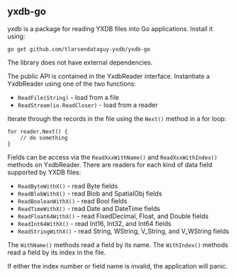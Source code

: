 ## yxdb-go

yxdb is a package for reading YXDB files into Go applications. Install it using:

`go get github.com/tlarsendataguy-yxdb/yxdb-go`

The library does not have external dependencies.

The public API is contained in the YxdbReader interface. Instantiate a YxdbReader using one of the two functions:
* `ReadFile(String)` - load from a file
* `ReadStream(io.ReadCloser)` - load from a reader

Iterate through the records in the file using the `Next()` method in a for loop:

```
for reader.Next() {
    // do something
}
```

Fields can be access via the `ReadXxxWithName()` and `ReadXxxWithIndex()` methods on YxdbReader. There are readers for each kind of data field supported by YXDB files:
* `ReadByteWithX()` - read Byte fields
* `ReadBlobWithX()` - read Blob and SpatialObj fields
* `ReadBooleanWithX()` - read Bool fields
* `ReadTimeWithX()` - read Date and DateTime fields
* `ReadFloat64WithX()` - read FixedDecimal, Float, and Double fields
* `ReadInt64WithX()` - read Int16, Int32, and Int64 fields
* `ReadStringWithX()` - read String, WString, V_String, and V_WString fields

The `WithName()` methods read a field by its name. The `WithIndex()` methods read a field by its index in the file.

If either the index number or field name is invalid, the application will panic.